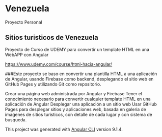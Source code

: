 # Venezuela

Proyecto Personal
## Sitios turisticos de Venezuela
Proyecto de Curso de UDEMY para convertir un template HTML en una WebAPP con Angular

https://www.udemy.com/course/html-hacia-angular/

###Este proyecto se baso en convertir una plantilla HTML a una aplicación de Angular, usando Firebase como backend, desplegando el sitio web en GitHub Pages y utilizando Git como repositorio.

Crear una página web administrada por Angular y Firebase Tener el conocimiento necesario para convertir cualquier template HTML en una aplicación de Angular Desplegar una aplicación a un sitio web Usar GitHub Pages para desplegar sitios y aplicaciones web, basada en galeria de imagenes de sitios turisticos, con detalle de cada lugar y con sistema de busqueda.

This project was generated with [Angular CLI](https://github.com/angular/angular-cli) version 9.1.4.

